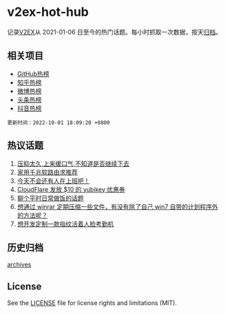 # v2ex-hot-hub

 记录[V2EX](https://www.v2ex.com/)从 2021-01-06 日至今的热门话题。每小时抓取一次数据，按天[归档](archives)。
 
 ## 相关项目

- [GitHub热榜](https://github.com/lonnyzhang423/github-hot-hub)
- [知乎热榜](https://github.com/lonnyzhang423/zhihu-hot-hub)
- [微博热榜](https://github.com/lonnyzhang423/weibo-hot-hub)
- [头条热榜](https://github.com/lonnyzhang423/toutiao-hot-hub)
- [抖音热榜](https://github.com/lonnyzhang423/douyin-hot-hub)


 `更新时间：2022-10-01 18:09:20 +0800`

## 热议话题

1. [压抑太久,上来缓口气,不知道是否继续下去](https://www.v2ex.com/t/884090)
1. [家用千兆软路由求推荐](https://www.v2ex.com/t/884107)
1. [今天不会还有人在上班吧！](https://www.v2ex.com/t/884171)
1. [CloudFlare 发放 $10 的 yubikey 优惠券](https://www.v2ex.com/t/884118)
1. [聊个平时日常做饭的话题](https://www.v2ex.com/t/884155)
1. [想通过 winrar 定期压缩一些文件，有没有除了自己 win7 自带的计划程序外的方法呢？](https://www.v2ex.com/t/884166)
1. [想开发定制一款指纹活着人脸考勤机](https://www.v2ex.com/t/884182)

## 历史归档

[archives](archives)

## License

See the [LICENSE](LICENSE) file for license rights and limitations (MIT).

